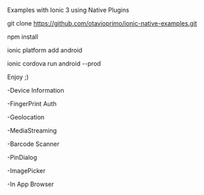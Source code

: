 Examples with Ionic 3 using Native Plugins

git clone https://github.com/otavioprimo/ionic-native-examples.git

npm install

ionic platform add android

ionic cordova run android --prod

Enjoy ;)

-Device Information

-FingerPrint Auth

-Geolocation

-MediaStreaming

-Barcode Scanner

-PinDialog

-ImagePicker

-In App Browser
